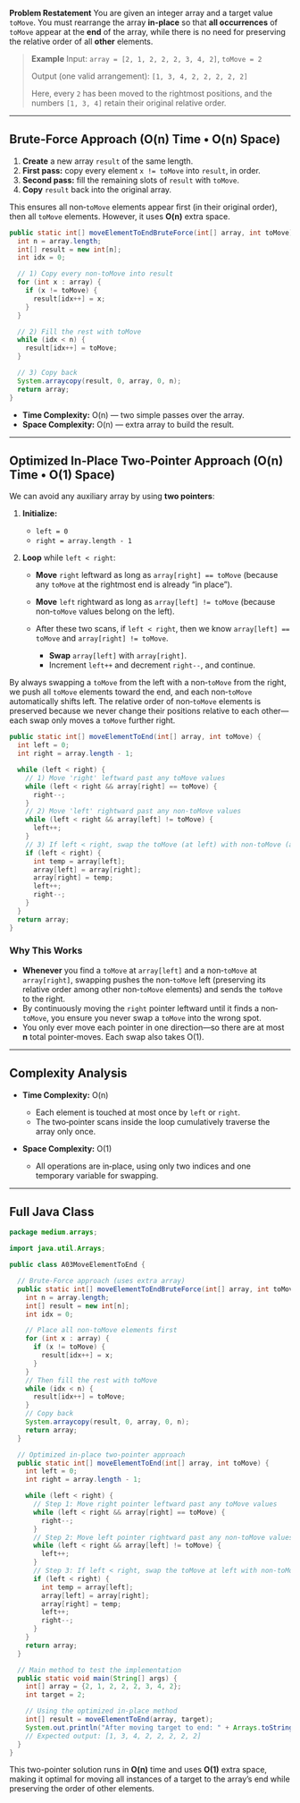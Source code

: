 **Problem Restatement**
You are given an integer array and a target value `toMove`. You must rearrange the array **in-place** so that **all occurrences** of `toMove` appear at the **end** of the array, while there is no need for preserving the relative order of all **other** elements.

> **Example**
> Input:
> `array = [2, 1, 2, 2, 2, 3, 4, 2]`,
> `toMove = 2`
>
> Output (one valid arrangement):
> `[1, 3, 4, 2, 2, 2, 2, 2]`
>
> Here, every `2` has been moved to the rightmost positions, and the numbers `[1, 3, 4]` retain their original relative order.

---

## Brute‐Force Approach (O(n) Time • O(n) Space)

1. **Create** a new array `result` of the same length.
2. **First pass:** copy every element `x != toMove` into `result`, in order.
3. **Second pass:** fill the remaining slots of `result` with `toMove`.
4. **Copy** `result` back into the original array.

This ensures all non‐`toMove` elements appear first (in their original order), then all `toMove` elements. However, it uses **O(n)** extra space.

```java
public static int[] moveElementToEndBruteForce(int[] array, int toMove) {
  int n = array.length;
  int[] result = new int[n];
  int idx = 0;

  // 1) Copy every non-toMove into result
  for (int x : array) {
    if (x != toMove) {
      result[idx++] = x;
    }
  }

  // 2) Fill the rest with toMove
  while (idx < n) {
    result[idx++] = toMove;
  }

  // 3) Copy back
  System.arraycopy(result, 0, array, 0, n);
  return array;
}
```

* **Time Complexity:** O(n) — two simple passes over the array.
* **Space Complexity:** O(n) — extra array to build the result.

---

## Optimized In‐Place Two‐Pointer Approach (O(n) Time • O(1) Space)

We can avoid any auxiliary array by using **two pointers**:

1. **Initialize:**

   * `left = 0`
   * `right = array.length - 1`

2. **Loop** while `left < right`:

   * **Move** `right` leftward as long as `array[right] == toMove` (because any `toMove` at the rightmost end is already “in place”).
   * **Move** `left` rightward as long as `array[left] != toMove` (because non‐`toMove` values belong on the left).
   * After these two scans, if `left < right`, then we know `array[left] == toMove` and `array[right] != toMove`.

     * **Swap** `array[left]` with `array[right]`.
     * Increment `left++` and decrement `right--`, and continue.

By always swapping a `toMove` from the left with a non‐`toMove` from the right, we push all `toMove` elements toward the end, and each non‐`toMove` automatically shifts left. The relative order of non‐`toMove` elements is preserved because we never change their positions relative to each other—each swap only moves a `toMove` further right.

```java
public static int[] moveElementToEnd(int[] array, int toMove) {
  int left = 0;
  int right = array.length - 1;

  while (left < right) {
    // 1) Move 'right' leftward past any toMove values
    while (left < right && array[right] == toMove) {
      right--;
    }
    // 2) Move 'left' rightward past any non-toMove values
    while (left < right && array[left] != toMove) {
      left++;
    }
    // 3) If left < right, swap the toMove (at left) with non-toMove (at right)
    if (left < right) {
      int temp = array[left];
      array[left] = array[right];
      array[right] = temp;
      left++;
      right--;
    }
  }
  return array;
}
```

### Why This Works

* **Whenever** you find a `toMove` at `array[left]` and a non‐`toMove` at `array[right]`, swapping pushes the non‐`toMove` left (preserving its relative order among other non‐`toMove` elements) and sends the `toMove` to the right.
* By continuously moving the `right` pointer leftward until it finds a non‐`toMove`, you ensure you never swap a `toMove` into the wrong spot.
* You only ever move each pointer in one direction—so there are at most **n** total pointer‐moves. Each swap also takes O(1).

---

## Complexity Analysis

* **Time Complexity:** O(n)

  * Each element is touched at most once by `left` or `right`.
  * The two‐pointer scans inside the loop cumulatively traverse the array only once.

* **Space Complexity:** O(1)

  * All operations are in‐place, using only two indices and one temporary variable for swapping.

---

## Full Java Class

```java
package medium.arrays;

import java.util.Arrays;

public class A03MoveElementToEnd {

  // Brute-Force approach (uses extra array)
  public static int[] moveElementToEndBruteForce(int[] array, int toMove) {
    int n = array.length;
    int[] result = new int[n];
    int idx = 0;

    // Place all non-toMove elements first
    for (int x : array) {
      if (x != toMove) {
        result[idx++] = x;
      }
    }
    // Then fill the rest with toMove
    while (idx < n) {
      result[idx++] = toMove;
    }
    // Copy back
    System.arraycopy(result, 0, array, 0, n);
    return array;
  }

  // Optimized in-place two-pointer approach
  public static int[] moveElementToEnd(int[] array, int toMove) {
    int left = 0;
    int right = array.length - 1;

    while (left < right) {
      // Step 1: Move right pointer leftward past any toMove values
      while (left < right && array[right] == toMove) {
        right--;
      }
      // Step 2: Move left pointer rightward past any non-toMove values
      while (left < right && array[left] != toMove) {
        left++;
      }
      // Step 3: If left < right, swap the toMove at left with non-toMove at right
      if (left < right) {
        int temp = array[left];
        array[left] = array[right];
        array[right] = temp;
        left++;
        right--;
      }
    }
    return array;
  }

  // Main method to test the implementation
  public static void main(String[] args) {
    int[] array = {2, 1, 2, 2, 2, 3, 4, 2};
    int target = 2;

    // Using the optimized in-place method
    int[] result = moveElementToEnd(array, target);
    System.out.println("After moving target to end: " + Arrays.toString(result));
    // Expected output: [1, 3, 4, 2, 2, 2, 2, 2]
  }
}
```

This two-pointer solution runs in **O(n)** time and uses **O(1)** extra space, making it optimal for moving all instances of a target to the array’s end while preserving the order of other elements.
